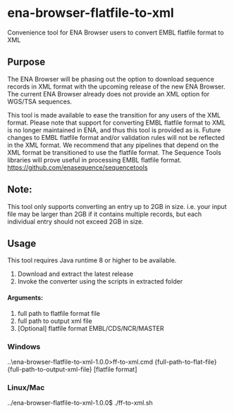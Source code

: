 # ena-browser-flatfile-to-xml
Convenience tool for ENA Browser users to convert EMBL flatfile format to XML

## Purpose

The ENA Browser will be phasing out the option to download sequence records in XML format with the upcoming release of the
new ENA Browser. The current ENA Browser already does not provide an XML option for WGS/TSA sequences.
 
This tool is made available to ease the transition for any users of the XML format. Please note that support for converting
EMBL flatfile format to XML is no longer maintained in ENA, and thus this tool is provided as is. Future changes to EMBL flatfile 
format and/or validation rules will not be reflected in the XML format.
We recommend that any pipelines that depend on the XML format be transitioned to use the flatfile format. The Sequence Tools libraries
will prove useful in processing EMBL flatfile format.
https://github.com/enasequence/sequencetools

## Note: 
This tool only supports converting an entry up to 2GB in size. i.e. your input file may be larger than 2GB if it contains multiple records, but each individual entry should not exceed 2GB in size.

## Usage
This tool requires Java runtime 8 or higher to be available. 

1. Download and extract the latest release 
2. Invoke the converter using the scripts in extracted folder

#### Arguments:
1. full path to flatfile format file
2. full path to output xml file
3. [Optional] flatfile format EMBL/CDS/NCR/MASTER

### Windows
..\ena-browser-flatfile-to-xml-1.0.0>ff-to-xml.cmd {full-path-to-flat-file} {full-path-to-output-xml-file} [flatfile format]

### Linux/Mac
../ena-browser-flatfile-to-xml-1.0.0$ ./ff-to-xml.sh <full-path-to-flat-file> <full-path-to-output-xml-file>
